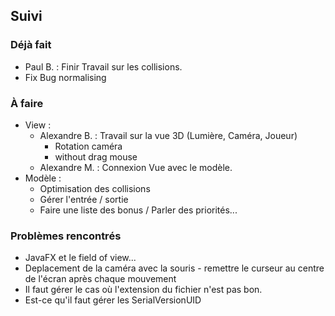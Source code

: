 ## Suivi
### Déjà fait
   * Paul B. : Finir Travail sur les collisions.
   * Fix Bug normalising

### À faire
 - View :
   * Alexandre B. : Travail sur la vue 3D (Lumière, Caméra, Joueur)
      - Rotation caméra
      - without drag mouse
   * Alexandre M. : Connexion Vue avec le modèle.
 - Modèle :
   * Optimisation des collisions
   * Gérer l'entrée / sortie
   * Faire une liste des bonus / Parler des priorités...

### Problèmes rencontrés
 * JavaFX et le field of view...
 * Deplacement de la caméra avec la souris - remettre le curseur au centre de l'écran après chaque mouvement
 * Il faut gérer le cas où l'extension du fichier n'est pas bon.
 * Est-ce qu'il faut gérer les SerialVersionUID
